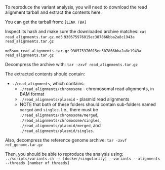 To reproduce the variant analysis, you will need to download the read alignment tarball and extract the contents here.

You can get the tarball from:
`[LINK TBA]`

Inspect its hash and make sure the downloaded archive matches:
`cat read_alignments.tar.gz.md5`
`930575976015ec307866bba2a8c1943a  read_alignments.tar.gz`

`md5sum read_alignments.tar.gz`
`930575976015ec307866bba2a8c1943a  read_alignments.tar.gz`

Decompress the archive with:
`tar -zxvf read_alignments.tar.gz`

The extracted contents should contain:
* `./read_alignments`, which contains:
  * `./read_alignments/chromosome` - chromosomal read alignments, in BAM format
  * `./read_alignments/plasmid` - plasmid read alignments
  * NOTE that both of these folders should contain sub-folders named `merged` and `singles`. I.e., there must be `./read_alignments/chromosome/merged`, `./read_alignments/chromosome/singles`, `./read_alignments/plasmid/merged`, and `./read_alignments/plasmid/singles`.

Also, decompress the reference genome archive:
`tar -zxvf ref_genome.tar.gz`

Then, you should be able to reproduce the analysis using: `../scripts/variants.sh -r [docker/singularity] --variants --alignments --threads [number of threads]`
